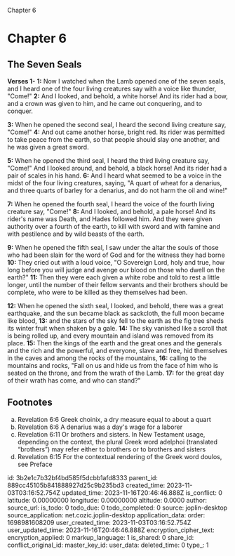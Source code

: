 Chapter 6

# Chapter 6

## The Seven Seals

**Verses 1-**
**1:** Now I watched when the Lamb opened one of the seven seals, and I heard one of the four living creatures say with a voice like thunder, "Come!"
**2:** And I looked, and behold, a white horse! And its rider had a bow, and a crown was given to him, and he came out conquering, and to conquer.

**3:** When he opened the second seal, I heard the second living creature say, "Come!"
**4:** And out came another horse, bright red. Its rider was permitted to take peace from the earth, so that people should slay one another, and he was given a great sword.

**5:** When he opened the third seal, I heard the third living creature say, "Come!" And I looked around, and behold, a black horse! And its rider had a pair of scales in his hand.
**6:** And I heard what seemed to be a voice in the midst of the four living creatures, saying, "A quart of wheat for a denarius, and three quarts of barley for a denarius, and do not harm the oil and wine!"

**7:** When he opened the fourth seal, I heard the voice of the fourth living creature say, "Come!"
**8:** And I looked, and behold, a pale horse! And its rider's name was Death, and Hades followed him. And they were given authority over a fourth of the earth, to kill with sword and with famine and with pestilence and by wild beasts of the earth.

**9:**  When he opened the fifth seal, I saw under the altar the souls of those who had been slain for the word of God and for the witness they had borne
**10:** They cried out with a loud voice, "O Sovereign Lord, holy and true, how long before you will judge and avenge our blood on those who dwell on the earth?"
**11:** Then they were each given a white robe and told to rest a little longer, until the number of their fellow servants and their brothers should be complete, who were to be killed as they themselves had been.

**12:** When he opened the sixth seal, I looked, and behold, there was a great earthquake, and the sun became black as sackcloth, the full moon became like blood,
**13:** and the stars of the sky fell to the earth as the fig tree sheds its winter fruit when shaken by a gale. 
**14:** The sky vanished like a scroll that is being rolled up, and every mountain and island was removed from its place.
**15:** Then the kings of the earth and the great ones and the generals and the rich and the powerful, and everyone, slave and free, hid themselves in the caves and among the rocks of the mountains,
**16:** calling to the mountains and rocks, "Fall on us and hide us from the face of him who is seated on the throne, and from the wrath of the Lamb.
**17:** for the great day of their wrath has come, and who can stand?"

## Footnotes

<ol type='a'>
	<li>Revelation 6:6 Greek choinix, a dry measure equal to about a quart</li>
	<li>Revelation 6:6 A denarius was a day's wage for a laborer</li>
	<li>Revelation 6:11 Or brothers and sisters. In New Testament usage, depending on the context, the plural Greek word adelphoi (translated “brothers”) may refer either to brothers or to brothers and sisters</li>
	<li>Revelation 6:15 For the contextual rendering of the Greek word doulos, see Preface</li>
</ol>


id: 3b2e1c7b32bf4bd585f5dcbb1afd8333
parent_id: 889cc45105b841888927d25c9b235bd3
created_time: 2023-11-03T03:16:52.754Z
updated_time: 2023-11-16T20:46:46.888Z
is_conflict: 0
latitude: 0.00000000
longitude: 0.00000000
altitude: 0.0000
author: 
source_url: 
is_todo: 0
todo_due: 0
todo_completed: 0
source: joplin-desktop
source_application: net.cozic.joplin-desktop
application_data: 
order: 1698981608209
user_created_time: 2023-11-03T03:16:52.754Z
user_updated_time: 2023-11-16T20:46:46.888Z
encryption_cipher_text: 
encryption_applied: 0
markup_language: 1
is_shared: 0
share_id: 
conflict_original_id: 
master_key_id: 
user_data: 
deleted_time: 0
type_: 1